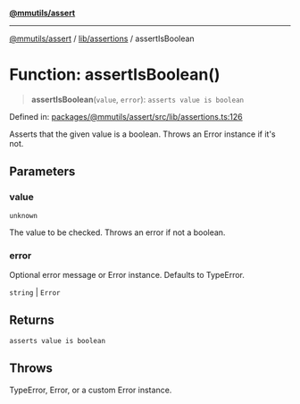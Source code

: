 [**@mmutils/assert**](../../../README.md)

***

[@mmutils/assert](../../../modules.md) / [lib/assertions](../README.md) / assertIsBoolean

# Function: assertIsBoolean()

> **assertIsBoolean**(`value`, `error`): `asserts value is boolean`

Defined in: [packages/@mmutils/assert/src/lib/assertions.ts:126](https://github.com/mastermind-0xff/-mm-monorepo/blob/ae77bebbedeaf68ca437dc22abf389b1b28fc898/packages/@mmutils/assert/src/lib/assertions.ts#L126)

Asserts that the given value is a boolean. Throws an Error instance if it's
not.

## Parameters

### value

`unknown`

The value to be checked. Throws an error if not a boolean.

### error

Optional error message or Error instance. Defaults to TypeError.

`string` | `Error`

## Returns

`asserts value is boolean`

## Throws

TypeError, Error, or a custom Error instance.
